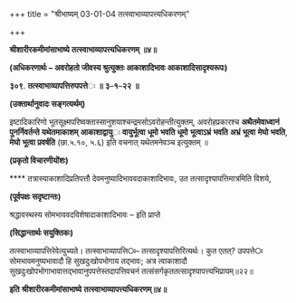 +++
title = "श्रीभाष्यम् 03-01-04 तत्स्वाभाव्यापत्त्यधिकरणम्"

+++


**श्रीशारीरकमीमांसाभाष्ये** **तत्स्वाभाव्यापत्त्यधिकरणम्** **॥४॥**

**(अधिकरणार्थः – अवरोहतो जीवस्य श्रुत्युक्तः आकाशादिभावः आकाशादिसादृश्यरूपः)**

**३०९**. **तत्स्वाभाव्यापत्तिरुपपत्ते**ः **॥** **३**–**१**–**२२** **॥**

**(उक्तार्थानुवादः सङ्गत्यर्थम्)**

इष्टादिकारिणो भूतसूक्ष्मपरिष्वक्तास्सानुशयाश्चन्द्रमसोऽवरोहन्तीत्युक्तम्, अवरोहप्रकारश्च **अथैतमेवाध्वानं** **पुनर्निवर्तन्ते** **यथेतमाकाशम्** **आकाशाद्वायु**ः **वायुर्भूत्वा** **धूमो** **भवति** **धूमो** **भूत्वाऽभ्रं** **भवति** **अभ्रं** **भूत्वा** **मेघो** **भवति**, **मेघो** **भूत्वा** **प्रवर्षति** (छा.५.१०, ५.६) इति वचनात् यथेतमनेवञ्च इत्युक्तम् ॥

**(प्रकृतो विचारणीयोंशः)**

**** तत्रास्याकाशादिप्रतिपत्तौ देवमनुष्यादिभाववदाकाशादिभावः, उत तत्सादृश्यापत्तिमात्रमिति विशये,

**(पूर्वपक्षः सदृष्टान्तः)**

श्रद्धावस्थस्य सोमभाववदविशेषादाकाशादिभावः – इति प्राप्ते

**(सिद्धान्तार्थः सयुक्तिकः)**

तत्स्वाभाव्यापत्तिरेवेत्युच्यते। तत्स्वाभाव्यापत्ति**ः**– तत्सादृश्यापत्तिरित्यर्थः। कुत एतत्? उपपत्ते**ः** सोमभावमनुष्यभावादौ हि सुखदुःखोपभोगाय तद्भावः; अत्र त्वाकाशादौ सुखदुःखोपभोगाभावात्तद्भावानुपपत्तेस्तदापत्तिवचनं तत्संसर्गकृततत्सादृश्यापत्त्यभिप्रायम्॥२२॥

**इति** **श्रीशारीरकमीमांसाभाष्ये** **तत्स्वाभाव्यापत्त्यधिकरणम्॥४॥**


